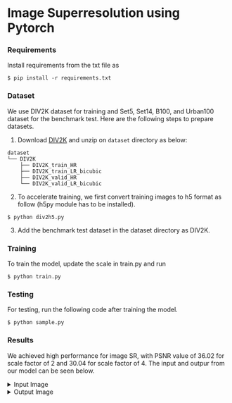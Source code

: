 # Image Superresolution using Pytorch


### Requirements
Install requirements from the txt file as
```shell
$ pip install -r requirements.txt
```


### Dataset
We use DIV2K dataset for training and Set5, Set14, B100, and Urban100 dataset for the benchmark test. Here are the following steps to prepare datasets.

1. Download [DIV2K](https://data.vision.ee.ethz.ch/cvl/DIV2K) and unzip on `dataset` directory as below:
  ```
  dataset
  └── DIV2K
      ├── DIV2K_train_HR
      ├── DIV2K_train_LR_bicubic
      ├── DIV2K_valid_HR
      └── DIV2K_valid_LR_bicubic
  ```
2. To accelerate training, we first convert training images to h5 format as follow (h5py module has to be installed).
```shell
$ python div2h5.py
```

3. Add the benchmark test dataset in the dataset directory as DIV2K.

### Training
To train the model, update the scale in train.py and run       
 ```shell
$ python train.py
```

### Testing
For testing, run the following code after training the model.
```shell
$ python sample.py
```

### Results
We achieved high performance for image SR, with PSNR value of 36.02 for scale factor of 2 and 30.04 for scale factor of 4. The input and outpur from our model can be seen below.

<details>
<summary>Input Image</summary>
<p align="center">
  <img src="TestImages/1.jpg">
</p>
</details>
<details>
<summary>Output Image</summary>
<p align="center">
  <img src="assets/output1.jpg">
</p>
</details>







 
